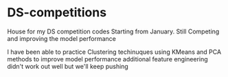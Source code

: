 # DS-competitions
House for my DS competition codes Starting from January. Still Competing and improving the model performance

I have been able to practice Clustering techinuques using KMeans and PCA methods to improve model performance
additional feature engineering didn't work out well but we'll keep pushing 
